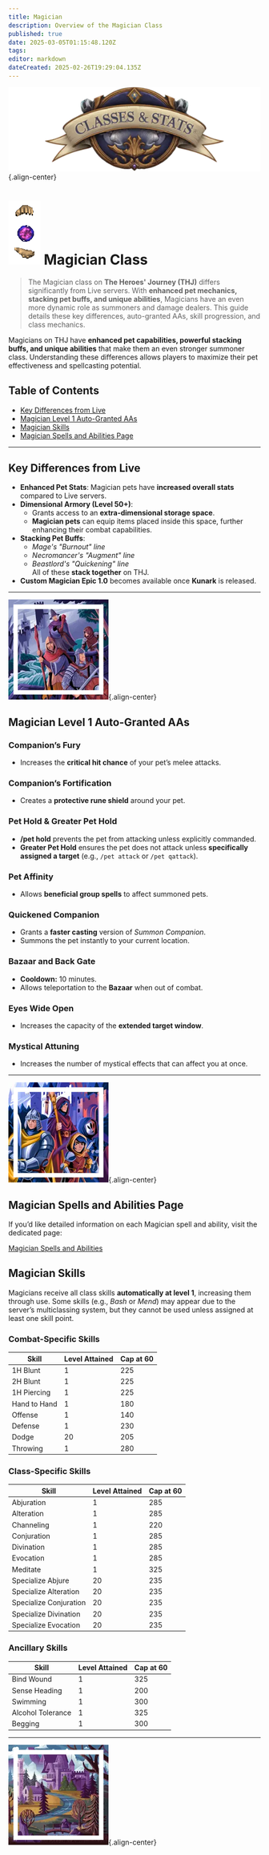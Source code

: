 ```yaml
---
title: Magician
description: Overview of the Magician Class
published: true
date: 2025-03-05T01:15:48.120Z
tags: 
editor: markdown
dateCreated: 2025-02-26T19:29:04.135Z
---
```


![statsandclasses.webp](/classes-and-abilities/statsandclasses.webp){.align-center}

# ![Magician](/magician.gif) Magician Class

> The Magician class on **The Heroes' Journey (THJ)** differs significantly from Live servers. With **enhanced pet mechanics, stacking pet buffs, and unique abilities**, Magicians have an even more dynamic role as summoners and damage dealers. This guide details these key differences, auto-granted AAs, skill progression, and class mechanics.

Magicians on THJ have **enhanced pet capabilities, powerful stacking buffs, and unique abilities** that make them an even stronger summoner class. Understanding these differences allows players to maximize their pet effectiveness and spellcasting potential.

## Table of Contents

- [Key Differences from Live](#key-differences-from-live)
- [Magician Level 1 Auto-Granted AAs](#magician-level-1-auto-granted-aas)
- [Magician Skills](#magician-skills)
- [Magician Spells and Abilities Page](#magician-spells-and-abilities-page)

---

## Key Differences from Live

- **Enhanced Pet Stats**: Magician pets have **increased overall stats** compared to Live servers.  
- **Dimensional Armory (Level 50+)**:
  - Grants access to an **extra-dimensional storage space**.
  - **Magician pets** can equip items placed inside this space, further enhancing their combat capabilities.
- **Stacking Pet Buffs**:
  - *Mage's "Burnout" line*  
  - *Necromancer's "Augment" line*  
  - *Beastlord's "Quickening" line*  
  All of these **stack together** on THJ.
- **Custom Magician Epic 1.0** becomes available once **Kunark** is released.

---

![pagebreak6.webp](/pagebreak6.webp){.align-center}

## Magician Level 1 Auto-Granted AAs

### Companion’s Fury

- Increases the **critical hit chance** of your pet’s melee attacks.

### Companion’s Fortification

- Creates a **protective rune shield** around your pet.

### Pet Hold & Greater Pet Hold

- **/pet hold** prevents the pet from attacking unless explicitly commanded.
- **Greater Pet Hold** ensures the pet does not attack unless **specifically assigned a target** (e.g., `/pet attack` or `/pet qattack`).

### Pet Affinity

- Allows **beneficial group spells** to affect summoned pets.

### Quickened Companion

- Grants a **faster casting** version of *Summon Companion*.  
- Summons the pet instantly to your current location.

### Bazaar and Back Gate

- **Cooldown:** 10 minutes.  
- Allows teleportation to the **Bazaar** when out of combat.

### Eyes Wide Open

- Increases the capacity of the **extended target window**.

### Mystical Attuning

- Increases the number of mystical effects that can affect you at once.

---

![pagebreak5.webp](/pagebreak5.webp){.align-center}

## Magician Spells and Abilities Page

If you’d like detailed information on each Magician spell and ability, visit the dedicated page:

[Magician Spells and Abilities](/classes-and-abilities/spells-and-abilities/mag)

## Magician Skills

Magicians receive all class skills **automatically at level 1**, increasing them through use. Some skills (e.g., *Bash* or *Mend*) may appear due to the server’s multiclassing system, but they cannot be used unless assigned at least one skill point.

### Combat-Specific Skills

| Skill        | Level Attained | Cap at 60 |
|--------------|----------------|-----------|
| 1H Blunt     | 1              | 225       |
| 2H Blunt     | 1              | 225       |
| 1H Piercing  | 1              | 225       |
| Hand to Hand | 1              | 180       |
| Offense      | 1              | 140       |
| Defense      | 1              | 230       |
| Dodge        | 20             | 205       |
| Throwing     | 1              | 280       |

### Class-Specific Skills

| Skill                 | Level Attained | Cap at 60 |
|-----------------------|----------------|-----------|
| Abjuration            | 1              | 285       |
| Alteration            | 1              | 285       |
| Channeling            | 1              | 220       |
| Conjuration           | 1              | 285       |
| Divination            | 1              | 285       |
| Evocation             | 1              | 285       |
| Meditate              | 1              | 325       |
| Specialize Abjure     | 20             | 235       |
| Specialize Alteration | 20             | 235       |
| Specialize Conjuration| 20             | 235       |
| Specialize Divination | 20             | 235       |
| Specialize Evocation  | 20             | 235       |

### Ancillary Skills

| Skill            | Level Attained | Cap at 60 |
|------------------|----------------|-----------|
| Bind Wound       | 1              | 325       |
| Sense Heading    | 1              | 200       |
| Swimming         | 1              | 300       |
| Alcohol Tolerance| 1              | 325       |
| Begging          | 1              | 300       |

---

![pagebreak4.webp](/pagebreak4.webp){.align-center}
